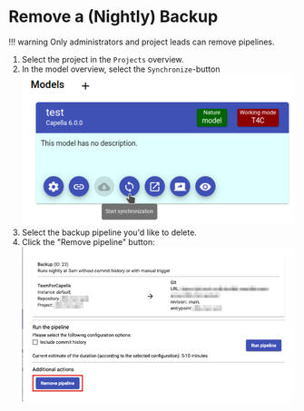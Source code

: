 <!--
 ~ SPDX-FileCopyrightText: Copyright DB Netz AG and the capella-collab-manager contributors
 ~ SPDX-License-Identifier: Apache-2.0
 -->

# Remove a (Nightly) Backup

<!-- prettier-ignore -->
!!! warning
    Only administrators and project leads can remove pipelines.

1. Select the project in the `Projects` overview.
1. In the model overview, select the `Synchronize`-button
   ![Start synchronization](./model-overview.png)
1. Select the backup pipeline you'd like to delete.
1. Click the "Remove pipeline" button:
   ![Remove pipeline](./remove-pipeline.png)
